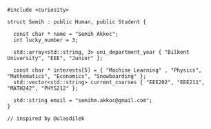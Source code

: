 ```
#include <curiosity>
  
struct Semih : public Human, public Student {
  
  const char * name = "Semih Akkoc";
  int lucky_number = 3;
  
  std::array<std::string, 3> uni_department_year { "Bilkent University", "EEE", "Junior" };
  
  const char * interests[5] = { "Machine Learning" , "Physics", "Mathematics", "Economics", "Snowboarding" };
  std::vector<std::string> current_courses { "EEE202", "EEE211", "MATH242", "PHYS212" };
  
  std::string email = "semihm.akkoc@gmail.com";
}

// inspired by @ulasdilek
```

<!---
SemihAkkoc/SemihAkkoc is a ✨ special ✨ repository because its `README.md` (this file) appears on your GitHub profile.
You can click the Preview link to take a look at your changes.

![snake gif](https://github.com/SemihAkkoc/SemihAkkoc/blob/output/github-contribution-grid-snake.gif)
--->
